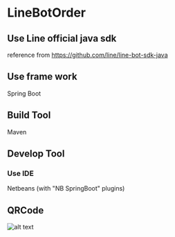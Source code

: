 # LineBotOrder

## Use Line official java sdk
reference from https://github.com/line/line-bot-sdk-java

## Use frame work
Spring Boot

## Build Tool
Maven

## Develop Tool
### Use IDE
Netbeans (with "NB SpringBoot" plugins)

## QRCode
![alt text](https://i.imgur.com/8oFV2Bo.png)
